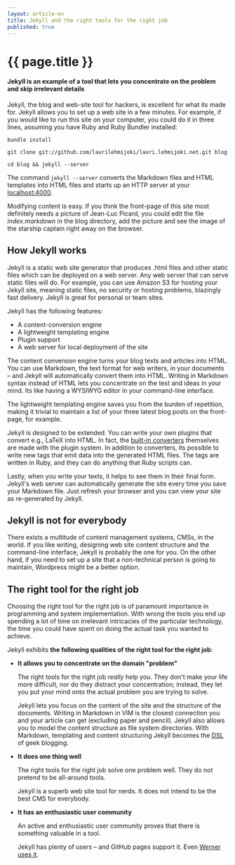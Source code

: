 ```yaml
---
layout: article-en
title: Jekyll and the right tools for the right job
published: true
---
```

# {{ page.title }}

#### Jekyll is an example of a tool that lets you concentrate on the problem and skip irrelevant details

Jekyll, the blog and web-site tool for hackers, is excellent for what its made
for. Jekyll allows you to set up a web site in a few minutes. For example, if
you would like to run this site on your computer, you could do it in three
lines, assuming you have Ruby and Ruby Bundler installed:

`bundle install`

`git clone git://github.com/laurilehmijoki/lauri.lehmijoki.net.git blog`

`cd blog && jekyll --server`

The command `jekyll --server` converts the Markdown files and HTML templates
into HTML files and starts up an HTTP server at your
[localhost:4000](http://localhost:4000).

Modifying content is easy. If you think the front-page of this site most
definitely needs a picture of Jean-Luc Picard, you could edit the file
_index.markdown_ in the blog directory, add the picture and see the image of the
starship captain right away on the browser.

## How Jekyll works

Jekyll is a static web site generator that produces .html files and other static
files which can be deployed on a web server. Any web server that can serve static
files will do. For example, you can use Amazon S3 for hosting your Jekyll site,
meaning static files, no security or hosting problems, blazingly fast delivery.
Jekyll is great for personal or team sites.

Jekyll has the following features:

- A content-conversion engine
- A lightweight templating engine
- Plugin support
- A web server for local deployment of the site

The content conversion engine turns your blog texts and articles into HTML. You
can use Markdown, the text format for web writers, in your documents – and Jekyll
will automatically convert them into HTML. Writing in Markdown syntax instead of
HTML lets you concentrate on the text and ideas in your mind. Its like having a
WYSIWYG editor in your command-line interface.

The lightweight templating engine saves you from the burden of repetition,
making it trivial to maintain a list of your three latest blog posts on the
front-page, for example.

Jekyll is designed to be extended. You can write your own plugins that convert
e.g., LaTeX into HTML. In fact, the [built-in
converters](https://github.com/mojombo/jekyll/tree/master/lib/jekyll/converters)
themselves are made with the plugin system. In addition to converters, its
possible to write new tags that emit data into the generated HTML files. The
tags are written in Ruby, and they can do anything that Ruby scripts can.

Lastly, when you write your texts, it helps to see them in their final form.
Jekyll's web server can automatically generate the site every time you save your
Markdown file. Just refresh your browser and you can view your site as
re-generated by Jekyll.

## Jekyll is not for everybody

There exists a multitude of content management systems, CMSs, in the world. If
you like writing, designing web site content structure and the command-line
interface, Jekyll is probably the one for you. On the other hand, if you need to
set up a site that a non-technical person is going to maintain, Wordpress might
be a better option.

## The right tool for the right job

Choosing the right tool for the right job is of paramount importance in
programming and system implementation. With wrong the tools you end up spending a
lot of time on irrelevant intricacies of the particular technology, the time you
could have spent on doing the actual task you wanted to achieve.

Jekyll exhibits **the following qualities of the right tool for the right
job**:

- **It allows you to concentrate on the domain "problem"**

  The right tools for the right job _really_ help you. They don't make your life
  more difficult, nor do they distract your concentration; instead, they let you
  put your mind onto the actual problem you are trying to solve.

  Jekyll lets you focus on the content of the site and the structure of the
  documents. Writing in Markdown in VIM is the closest connection you and your
  article can get (excluding paper and pencil). Jekyll also allows you to model
  the content structure as file system directories. With Markdown, templating
  and content structuring Jekyll becomes the
  [DSL](http://en.wikipedia.org/wiki/Domain-specific_language) of geek blogging.

- **It does one thing well**

  The right tools for the right job solve one problem well. They do not pretend
  to be all-around tools.

  Jekyll is a superb web site tool for nerds. It does not intend to be the best
  CMS for everybody.

- **It has an enthusiastic user community**

  An active and enthusiastic user community proves that there is something
  valuable in a tool.

  Jekyll has plenty of users – and GitHub pages support it. Even [Werner uses
  it](http://www.allthingsdistributed.com/2011/08/Jekyll-amazon-s3.html).
